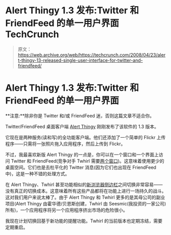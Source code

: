 # Alert Thingy 1.3 发布:Twitter 和 FriendFeed 的单一用户界面 TechCrunch

> 原文：<https://web.archive.org/web/https://techcrunch.com/2008/04/23/alert-thingy-13-released-single-user-interface-for-twitter-and-friendfeed/>

# Alert Thingy 1.3 发布:Twitter 和 FriendFeed 的单一用户界面

 **注意:**除非你是 Twitter 和/或 FriendFeed 迷，否则这篇文章不适合你。

Twitter/FriendFeed 桌面客户端 [Alert Thingy](https://web.archive.org/web/20221209114456/http://www.alertthingy.com/) 刚刚发布了该软件的 1.3 版本。

它现在是两种服务(读和写)的全功能客户端。他们还添加了一个简单的 Flickr 上传程序——只需将一张照片拖入应用程序，然后上传到 Flickr。

不过，我最喜欢新版 Alert Thingy 的一点是，你可以在一个窗口和一个界面上访问 Twitter 和 FriendFeed(竞争对手 Twhirl 需要[两个窗口](https://web.archive.org/web/20221209114456/http://www.beta.techcrunch.com/2008/04/17/the-twitterfriendfeed-desktop-client-arms-race-continues/))。这意味着使用更少的桌面空间。它们也是去杜平化的 Twitter 消息(因为它们也出现在 FriendFeed 中)，这是一种不错的处理方式。

在 Alert Thingy、Twhirl 甚至功能相似的[新浏览器侧边栏](https://web.archive.org/web/20221209114456/http://www.beta.techcrunch.com/2008/04/22/mysocial-24x7-is-an-excellent-friendfeed-tool/)之间切换非常容易——没有真正的切换成本。这意味着所有这些产品都将在功能上进行一场持久的战斗。这对我们用户来说太棒了。由于 Alert Thingy 和 Twhirl 更多的是其母公司的副业项目(Alert Thingy 由霍华德/贝恩斯创建，Twhirl 由 Seesmic(我投资的一家公司)所有)，一个应用程序将另一个应用程序挤出市场的危险很小。

我现在计划切换回基于新功能的提醒功能。Twhirl 的当前版本也定期冻结，需要定期重启。